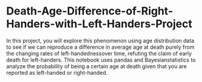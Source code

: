 # Death-Age-Difference-of-Right-Handers-with-Left-Handers-Project
In this project, you will explore this phenomenon using age distribution data to see if we can reproduce a difference in average age at death purely from the changing rates of left-handednessover time, refuting the claim of early death for left-handers. This notebook uses pandas and Bayesianstatistics to analyze the probability of being a certain age at death given that you are reported as left-handed or right-handed.
